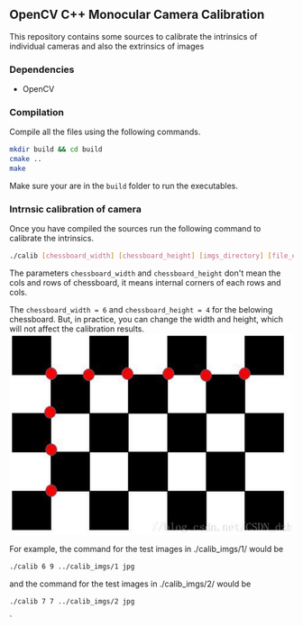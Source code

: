 ## OpenCV C++ Monocular Camera Calibration

This repository contains some sources to calibrate the intrinsics of individual cameras and also the extrinsics of images

### Dependencies

- OpenCV

### Compilation

Compile all the files using the following commands.

```bash
mkdir build && cd build
cmake ..
make
```
Make sure your are in the `build` folder to run the executables.


### Intrnsic calibration of camera

Once you have compiled the sources run the following command to calibrate the intrinsics.


```bash
./calib [chessboard_width] [chessboard_height] [imgs_directory] [file_extension]
```

The parameters `chessboard_width` and `chessboard_height` don't mean the cols and rows of chessboard, it means internal corners of each rows and cols.

The `chessboard_width = 6` and `chessboard_height = 4` for the belowing chessboard. But, in practice, you can change the width and height, which will not affect the calibration results.
<img src="./calib_imgs/example.png"  width="500" /> 




For example, the command for the test images in ./calib_imgs/1/ would be
```bash
./calib 6 9 ../calib_imgs/1 jpg
```
and the command for the test images in ./calib_imgs/2/ would be

```bash
./calib 7 7 ../calib_imgs/2 jpg
```




`

